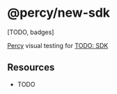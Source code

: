 # @percy/new-sdk
[TODO, badges]

[Percy](https://percy.io) visual testing for [TODO: SDK](#)

## Resources

* TODO
